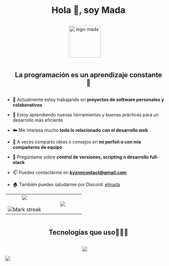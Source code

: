 <div id="user-content-toc">
  <ul align="center">
    <summary><h1 style="display: inline-block">Hola 👋, soy Mada</h1></summary>
  </ul>
</div>



<div align="center">
  <img  src="https://i.imgur.com/BHrP58Z.png"
       alt="logo-mada" height=100 /></a>
</div>



<div id="user-content-toc">
  <ul align="center">
    <summary><h2 style="display: inline-block">La programación es un aprendizaje constante 📕</h2></summary>
  </ul>
</div>

- 🔭 Actualmente estoy trabajando en **proyectos de software personales y colaborativos**

- 🌱 Estoy aprendiendo nuevas herramientas y buenas prácticas para un desarrollo más eficiente

- ☁️ Me interesa mucho **todo lo relacionado con el desarrollo web**

- 📝 A veces comparto ideas o consejos en **mi perfoñ o con mis compañeros de equipo**

- 💬 Pregúntame sobre **control de versiones, scripting o desarrollo full-stack**

- 📫 Puedes contactarme en **kyznncontact@gmail.com**

- 🏠 También puedes saludarme por Discord: [elmada](https://discordapp.com/users/541625502121590798)



<p align="center">
  
<table align="center">
<tr border="none">
<td width="50%" align="center">
  
  <img  align="center"  src="https://github-readme-stats.vercel.app/api?username=Dev-Mada&theme=dark&show_icons=true&count_private=true" />
  <br></br>
  <img  title="Mi racha" alt="Mark streak" src="https://github-readme-streak-stats.herokuapp.com/?user=Dev-Mada&theme=dark&hide_border=false" /> 
</td>

<td width="50%" align="center">

  <img  align="center"  src="https://github-readme-stats.anuraghazra1.vercel.app/api/top-langs/?username=Dev-Mada&theme=dark&hide_border=false&no-bg=true&no-frame=true&langs_count=10"/>
  
  </td>
</tr>
</table>


<div id="user-content-toc">
  <ul align="center">
    <summary><h2 style="display: inline-block">Tecnologias que uso👨🏻‍💻</h2></summary>
  </ul>
</div>

<p align="center">
  <a href="https://skillicons.dev">
    <img src="https://skillicons.dev/icons?i=git,css,discord,postgres,github,html,js,mysql,nodejs,react,tailwind,ts,vscode&perline=14" />
  </a>
</p>


<img src="https://user-images.githubusercontent.com/73097560/115834477-dbab4500-a447-11eb-908a-139a6edaec5c.gif">
